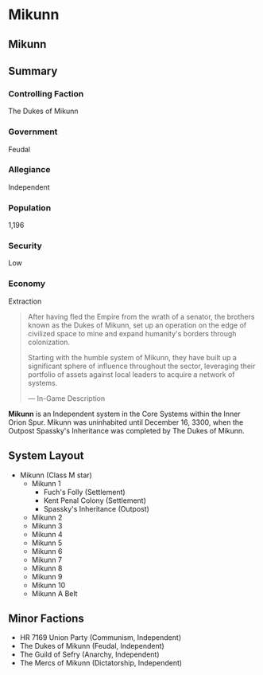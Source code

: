 # Mikunn
## Mikunn

		

## Summary

### Controlling Faction

The Dukes of Mikunn

### Government

Feudal

### Allegiance

Independent

### Population

1,196

### Security

Low

### Economy

Extraction

> 
> 
> After having fled the Empire from the wrath of a senator, the brothers known as the Dukes of Mikunn, set up an operation on the edge of civilized space to mine and expand humanity's borders through colonization.
> 
> Starting with the humble system of Mikunn, they have built up a significant sphere of influence throughout the sector, leveraging their portfolio of assets against local leaders to acquire a network of systems.
> 
> 
> — In-Game Description
> 

**Mikunn** is an Independent system in the Core Systems within the Inner Orion Spur. Mikunn was uninhabited until December 16, 3300, when the Outpost Spassky's Inheritance was completed by The Dukes of Mikunn.

## System Layout

- Mikunn (Class M star)
    - Mikunn 1
        - Fuch's Folly (Settlement)
        - Kent Penal Colony (Settlement)
        - Spassky's Inheritance (Outpost)
    - Mikunn 2
    - Mikunn 3
    - Mikunn 4
    - Mikunn 5
    - Mikunn 6
    - Mikunn 7
    - Mikunn 8
    - Mikunn 9
    - Mikunn 10
    - Mikunn A Belt

## Minor Factions

- HR 7169 Union Party (Communism, Independent)
- The Dukes of Mikunn (Feudal, Independent)
- The Guild of Sefry (Anarchy, Independent)
- The Mercs of Mikunn (Dictatorship, Independent)